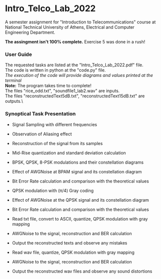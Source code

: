 # Intro_Telco_Lab_2022
A semester assignment for "Introduction to Telecommunications" course at National Technical University of Athens, Electrical and Computer Engineering Department.

**The assingment isn't 100% complete.** Exercise 5 was done in a rush!

### User Guide
The requested tasks are listed at the "Intro_Telco_Lab_2022.pdf" file.\
The code is written in python at the "code.py" file.\
*The execution of the code will provide diagrams and values printed at the terminal*\
**Note:** The program takes time to complete!\
The files "rice_odd.txt", "soundfile1_lab2.wav" are inputs.\
The files "reconstructedText5dB.txt", "reconstructedText15dB.txt" are outputs.\

### Synoptical Task Presentation 
- Signal Sampling with different frequencies
- Observation of Aliasing effect
- Reconstruction of the signal from its samples

- Mid-Rise quantization and standard deviation calculation
- BPSK, QPSK, 8-PSK modulations and their constellation diagrams
- Effect of AWGNoise at BPAM signal and its constellation diagram
- Bit Error Rate calculation and comparison with the theoretical values 

- QPSK modulation with (π/4) Gray coding
- Effect of AWGNoise at the QPSK signal and its constellation diagram
- Bit Error Rate calculation and comparison with the theoretical values

- Read txt file, convert to ASCII, quantize, QPSK modulation with gray mapping
- AWGNoise to the signal, reconstruction and BER calculation
- Output the reconstructed texts and observe any mistakes

- Read wav file, quantize, QPSK modulation with gray mapping
- AWGNoise to the signal, reconstruction and BER calculation
- Output the reconstructed wav files and observe any sound distortions
